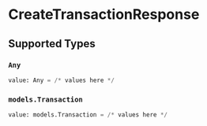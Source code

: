# CreateTransactionResponse


## Supported Types

### `Any`

```python
value: Any = /* values here */
```

### `models.Transaction`

```python
value: models.Transaction = /* values here */
```

